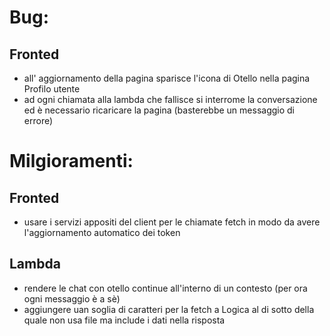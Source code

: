 # Bug:
## Fronted
- all' aggiornamento della pagina sparisce l'icona di Otello nella pagina Profilo utente
- ad ogni chiamata alla lambda che fallisce si interrome la conversazione ed è necessario ricaricare la pagina (basterebbe un messaggio di errore)

# Milgioramenti:
## Fronted
- usare i servizi appositi del client per le chiamate fetch in modo da avere l'aggiornamento automatico dei token
## Lambda
- rendere le chat con otello continue all'interno di un contesto (per ora ogni messaggio è a sè)
- aggiungere uan soglia di caratteri per la fetch a Logica al di sotto della quale non usa file ma include i dati nella risposta